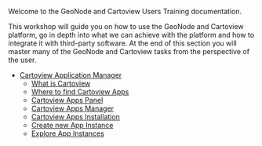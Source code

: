 Welcome to the GeoNode and Cartoview Users Training documentation.

This workshop will guide you on how to use the GeoNode and Cartoview platform, go in depth into what we can achieve with the platform and how to integrate it with third-party software. At the end of this section you will master many of the GeoNode and Cartoview tasks from the perspective of the user.

- [Cartoview Application Manager](manager.md)
	- [What is Cartoview](manager.md#what-is-cartoview)
	- [Where to find Cartoview Apps](manager.md#where-to-find-cartoview-apps)
	- [Cartoview Apps Panel](manager.md#cartoview-apps-panel)
	- [Cartoview Apps Manager](manager.md#cartoview-apps-manager)
	- [Cartoview Apps Installation](manager.md#cartoview--apps-installation)
	- [Create new App Instance](manager.md#create-new-app-instance)
	- [Explore App Instances](manager.md#explore-app-instances)